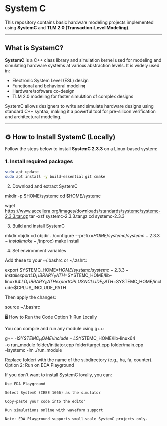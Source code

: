 # System C 

This repository contains basic hardware modeling projects implemented using **SystemC** and **TLM 2.0 (Transaction-Level Modeling)**. 

---

## What is SystemC?

**SystemC** is a C++ class library and simulation kernel used for modeling and simulating hardware systems at various abstraction levels. It is widely used in:

- Electronic System Level (ESL) design
- Functional and behavioral modeling
- Hardware/software co-design
- TLM 2.0 modeling for faster simulation of complex designs

SystemC allows designers to write and simulate hardware designs using standard C++ syntax, making it a powerful tool for pre-silicon verification and architectural modeling.

---

## ⚙️ How to Install SystemC (Locally)

Follow the steps below to install **SystemC 2.3.3** on a Linux-based system:

### 1. Install required packages

```bash
sudo apt update
sudo apt install -y build-essential git cmake
```
2. Download and extract SystemC

mkdir -p $HOME/systemc
cd $HOME/systemc

wget https://www.accellera.org/images/downloads/standards/systemc/systemc-2.3.3.tar.gz
tar -xzf systemc-2.3.3.tar.gz
cd systemc-2.3.3

3. Build and install SystemC

mkdir objdir
cd objdir
../configure --prefix=$HOME/systemc/systemc-2.3.3-install
make -j$(nproc)
make install

4. Set environment variables

Add these to your ~/.bashrc or ~/.zshrc:

export SYSTEMC_HOME=$HOME/systemc/systemc-2.3.3-install
export LD_LIBRARY_PATH=$SYSTEMC_HOME/lib-linux64:$LD_LIBRARY_PATH
export CPLUS_INCLUDE_PATH=$SYSTEMC_HOME/include:$CPLUS_INCLUDE_PATH

Then apply the changes:

source ~/.bashrc

🖥️ How to Run the Code
Option 1: Run Locally

You can compile and run any module using g++:

g++ -I$SYSTEMC_HOME/include -L$SYSTEMC_HOME/lib-linux64 \
    -o run_module folder/initiator.cpp folder/target.cpp folder/main.cpp \
    -lsystemc -lm
./run_module

Replace folder/ with the name of the subdirectory (e.g., ha, fa, counter).
Option 2: Run on EDA Playground

If you don't want to install SystemC locally, you can:

    Use EDA Playground

    Select SystemC (IEEE 1666) as the simulator

    Copy-paste your code into the editor

    Run simulations online with waveform support

    Note: EDA Playground supports small-scale SystemC projects only.

